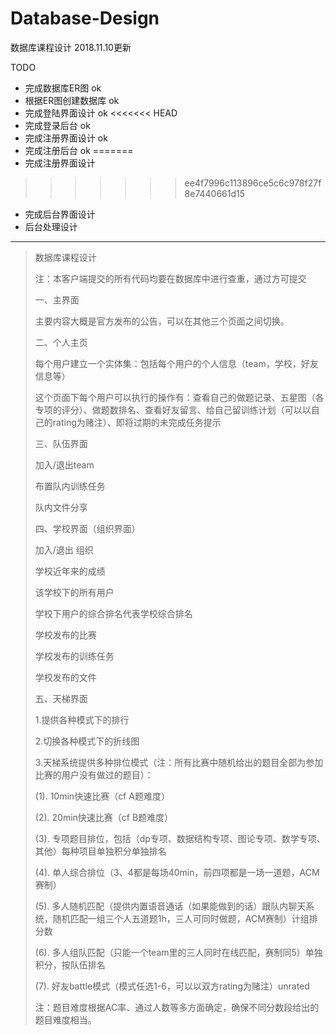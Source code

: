 # Database-Design

数据库课程设计 2018.11.10更新

TODO

- 完成数据库ER图 ok
- 根据ER图创建数据库 ok
- 完成登陆界面设计 ok
<<<<<<< HEAD
- 完成登录后台 ok
- 完成注册界面设计 ok
- 完成注册后台 ok
=======
- 完成注册界面设计
>>>>>>> ee4f7996c113896ce5c6c978f27f8e7440661d15
- 完成后台界面设计
- 后台处理设计

---

> 数据库课程设计
>
>	注：本客户端提交的所有代码均要在数据库中进行查重，通过方可提交
>
> 一、主界面
>
>	主要内容大概是官方发布的公告，可以在其他三个页面之间切换。
>
> 二、个人主页
>
>	每个用户建立一个实体集：包括每个用户的个人信息（team，学校，好友信息等）
>
>	这个页面下每个用户可以执行的操作有：查看自己的做题记录、五星图（各专项的评分）、做题数排名、查看好友留言、给自己留训练计划（可以以自己的rating为赌注）、即将过期的未完成任务提示
>
> 三、队伍界面
>
>	加入/退出team
>
>	布置队内训练任务
>
>	队内文件分享
>
> 四、学校界面（组织界面）
>
>	加入/退出 组织
>
>	学校近年来的成绩
>
>	该学校下的所有用户
>
>	学校下用户的综合排名代表学校综合排名
>
>	学校发布的比赛
>
>	学校发布的训练任务
>
>	学校发布的文件
>
> 五、天梯界面
>
>	1.提供各种模式下的排行
>
>	2.切换各种模式下的折线图
>
>	3.天梯系统提供多种排位模式（注：所有比赛中随机给出的题目全部为参加比赛的用户没有做过的题目）：
>
>	(1). 10min快速比赛（cf A题难度）
>
>	(2). 20min快速比赛（cf B题难度）
>
>	(3). 专项题目排位，包括（dp专项、数据结构专项、图论专项、数学专项、其他）每种项目单独积分单独排名
>
>	(4). 单人综合排位（3、4都是每场40min，前四项都是一场一道题，ACM赛制）
>
>	(5). 多人随机匹配（提供内置语音通话（如果能做到的话）跟队内聊天系统，随机匹配一组三个人五道题1h，三人可同时做题，ACM赛制）计组排分数
>
>	(6). 多人组队匹配（只能一个team里的三人同时在线匹配，赛制同5）单独积分，按队伍排名
>
>	(7). 好友battle模式（模式任选1-6，可以以双方rating为赌注）unrated
>
>	注：题目难度根据AC率、通过人数等多方面确定，确保不同分数段给出的题目难度相当。
